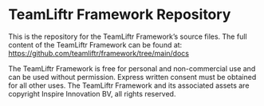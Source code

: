 # TeamLiftr Framework Repository

This is the repository for the TeamLiftr Framework’s source files. The full content of the TeamLiftr Framework can be found at: https://github.com/teamliftr/framework/tree/main/docs

The TeamLiftr Framework is free for personal and non-commercial use and can be used without permission. Express written consent must be obtained for all other uses. The TeamLiftr Framework and its associated assets are copyright Inspire Innovation BV, all rights reserved. 
